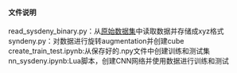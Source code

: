 #### 文件说明
read_sysdeny_binary.py：从[原始数据集](http://www.acfr.usyd.edu.au/papers/SydneyUrbanObjectsDataset.shtml)中读取数据并存储成xyz格式
syndeny.py：对数据进行旋转augmentation并创建cube
create_train_test.ipynb:从保存好的.npy文件中创建训练和测试集
nn_sysdeny.ipynb:Lua脚本，创建CNN网络并使用数据进行训练和测试